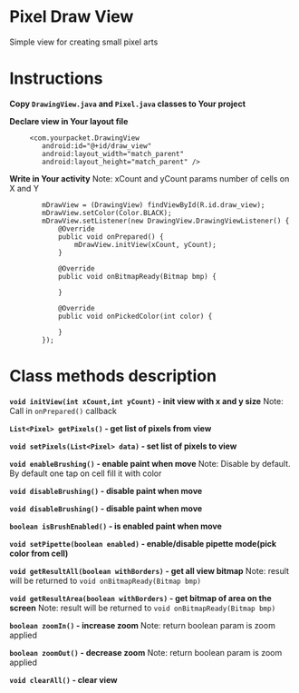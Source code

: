 # Pixel Draw View
Simple view for creating small pixel arts

# Instructions

**Copy `DrawingView.java` and `Pixel.java` classes to Your project**

**Declare view in Your layout file**
```	
     <com.yourpacket.DrawingView
        android:id="@+id/draw_view"
        android:layout_width="match_parent"
        android:layout_height="match_parent" />
```
	
**Write in Your activity**
Note: xCount and yCount params number of cells on X and Y
```
        mDrawView = (DrawingView) findViewById(R.id.draw_view);
        mDrawView.setColor(Color.BLACK);
        mDrawView.setListener(new DrawingView.DrawingViewListener() {
            @Override
            public void onPrepared() {
                mDrawView.initView(xCount, yCount);
            }

            @Override
            public void onBitmapReady(Bitmap bmp) {

            }

            @Override
            public void onPickedColor(int color) {

            }
        });
```

# Class methods description

**`void initView(int xCount,int yCount)` - init view with x and y size**
Note: Call in `onPrepared()` callback 

**`List<Pixel> getPixels()` - get list of pixels from view**

**`void setPixels(List<Pixel> data)` - set list of pixels to view**

**`void enableBrushing()` - enable paint when move**
Note: Disable by default. By default one tap on cell fill it with color

**`void disableBrushing()` - disable paint when move**	

**`void disableBrushing()` - disable paint when move**

**`boolean isBrushEnabled()` - is enabled paint when move**

**`void setPipette(boolean enabled)` - enable/disable pipette mode(pick color from cell)**

**`void getResultAll(boolean withBorders)` - get all view bitmap**
Note: result will be returned to `void onBitmapReady(Bitmap bmp)`

**`void getResultArea(boolean withBorders)` - get bitmap of area on the screen**
Note: result will be returned to `void onBitmapReady(Bitmap bmp)`

**`boolean zoomIn()` - increase zoom**
Note: return boolean param is zoom applied

**`boolean zoomOut()` - decrease zoom**
Note: return boolean param is zoom applied

**`void clearAll()` - clear view**

